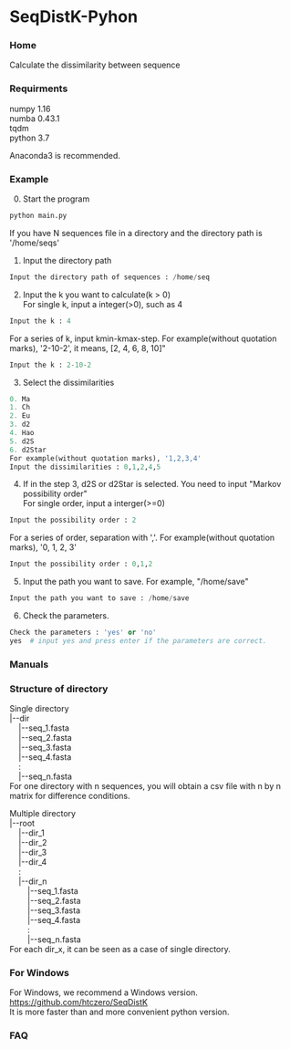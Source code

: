 # SeqDistK-Pyhon
### Home 

Calculate the dissimilarity between sequence

### Requirments
numpy 1.16  
numba 0.43.1  
tqdm  
python 3.7  

Anaconda3 is recommended.




### Example  
0. Start the program 
``` python
python main.py
```    
If you have N sequences file in a directory and the directory path is '/home/seqs'  

1. Input the directory path  
``` python
Input the directory path of sequences : /home/seq
```  

2. Input the k you want to calculate(k > 0)  
For single k, input a integer(>0), such as 4  
``` python  
Input the k : 4
```

For a series of k, input kmin-kmax-step. For example(without quotation marks), '2-10-2', it means, [2, 4, 6, 8, 10]"  
``` python  
Input the k : 2-10-2
```

3. Select the dissimilarities  
``` python  
0. Ma  
1. Ch  
2. Eu  
3. d2  
4. Hao  
5. d2S  
6. d2Star  
For example(without quotation marks), '1,2,3,4'  
Input the dissimilarities : 0,1,2,4,5
```  

4. If in the step 3, d2S or d2Star is selected. You need to input "Markov possibility order"  
For single order, input a interger(>=0)  
``` python
Input the possibility order : 2
```  

For a series of order, separation with ','. For example(without quotation marks), '0, 1, 2, 3'  
```python
Input the possibility order : 0,1,2
```  

5. Input the path you want to save. For example, "/home/save"
``` python  
Input the path you want to save : /home/save
```  

6. Check the parameters. 
``` python
Check the parameters : 'yes' or 'no'  
yes  # input yes and press enter if the parameters are correct.
```  

### Manuals  


### Structure of directory  
Single directory  
|--dir  
&nbsp;&nbsp;&nbsp;&nbsp;|--seq_1.fasta  
&nbsp;&nbsp;&nbsp;&nbsp;|--seq_2.fasta  
&nbsp;&nbsp;&nbsp;&nbsp;|--seq_3.fasta  
&nbsp;&nbsp;&nbsp;&nbsp;|--seq_4.fasta  
&nbsp;&nbsp;&nbsp;&nbsp;:  
&nbsp;&nbsp;&nbsp;&nbsp;|--seq_n.fasta  
For one directory with n sequences, you will obtain a csv file with n by n matrix for difference conditions.  


Multiple directory  
|--root  
&nbsp;&nbsp;&nbsp;&nbsp;|--dir_1   
&nbsp;&nbsp;&nbsp;&nbsp;|--dir_2   
&nbsp;&nbsp;&nbsp;&nbsp;|--dir_3   
&nbsp;&nbsp;&nbsp;&nbsp;|--dir_4   
&nbsp;&nbsp;&nbsp;&nbsp;:  
&nbsp;&nbsp;&nbsp;&nbsp;|--dir_n  
&nbsp;&nbsp;&nbsp;&nbsp;&nbsp;&nbsp;&nbsp;&nbsp;|--seq_1.fasta  
&nbsp;&nbsp;&nbsp;&nbsp;&nbsp;&nbsp;&nbsp;&nbsp;|--seq_2.fasta  
&nbsp;&nbsp;&nbsp;&nbsp;&nbsp;&nbsp;&nbsp;&nbsp;|--seq_3.fasta  
&nbsp;&nbsp;&nbsp;&nbsp;&nbsp;&nbsp;&nbsp;&nbsp;|--seq_4.fasta  
&nbsp;&nbsp;&nbsp;&nbsp;&nbsp;&nbsp;&nbsp;&nbsp;:  
&nbsp;&nbsp;&nbsp;&nbsp;&nbsp;&nbsp;&nbsp;&nbsp;|--seq_n.fasta  
For each dir_x, it can be seen as a case of single directory. 

 
### For Windows  
For Windows, we recommend a Windows version.  
https://github.com/htczero/SeqDistK  
It is more faster than and more convenient python version.


### FAQ  
